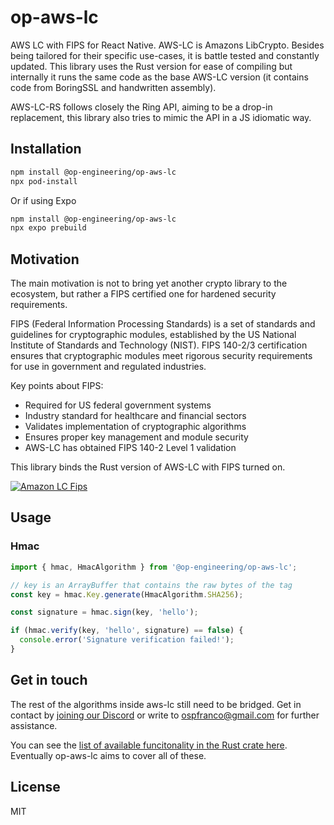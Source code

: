 # op-aws-lc

AWS LC with FIPS for React Native. AWS-LC is Amazons LibCrypto. Besides being tailored for their specific use-cases, it is battle tested and constantly updated. This library uses the Rust version for ease of compiling but internally it runs the same code as the base AWS-LC version (it contains code from BoringSSL and handwritten assembly).

AWS-LC-RS follows closely the Ring API, aiming to be a drop-in replacement, this library also tries to mimic the API in a JS idiomatic way.

## Installation

```sh
npm install @op-engineering/op-aws-lc
npx pod-install
```

Or if using Expo

```sh
npm install @op-engineering/op-aws-lc
npx expo prebuild
```

## Motivation

The main motivation is not to bring yet another crypto library to the ecosystem, but rather a FIPS certified one for hardened security requirements.

FIPS (Federal Information Processing Standards) is a set of standards and guidelines for cryptographic modules, established by the US National Institute of Standards and Technology (NIST). FIPS 140-2/3 certification ensures that cryptographic modules meet rigorous security requirements for use in government and regulated industries.

Key points about FIPS:

- Required for US federal government systems
- Industry standard for healthcare and financial sectors
- Validates implementation of cryptographic algorithms
- Ensures proper key management and module security
- AWS-LC has obtained FIPS 140-2 Level 1 validation

This library binds the Rust version of AWS-LC with FIPS turned on.

[![Amazon LC Fips](https://img.youtube.com/vi/WKNGnCkZiQE/0.jpg)](https://www.youtube.com/watch?v=WKNGnCkZiQE)

## Usage

### Hmac

```ts
import { hmac, HmacAlgorithm } from '@op-engineering/op-aws-lc';

// key is an ArrayBuffer that contains the raw bytes of the tag
const key = hmac.Key.generate(HmacAlgorithm.SHA256);

const signature = hmac.sign(key, 'hello');

if (hmac.verify(key, 'hello', signature) == false) {
  console.error('Signature verification failed!');
}
```

## Get in touch

The rest of the algorithms inside aws-lc still need to be bridged. Get in contact by [joining our Discord](https://discord.gg/W9XmqCQCKP) or write to ospfranco@gmail.com for further assistance.

You can see the [list of available funcitonality in the Rust crate here](https://docs.rs/aws-lc-rs/latest/aws_lc_rs/). Eventually op-aws-lc aims to cover all of these.

## License

MIT
